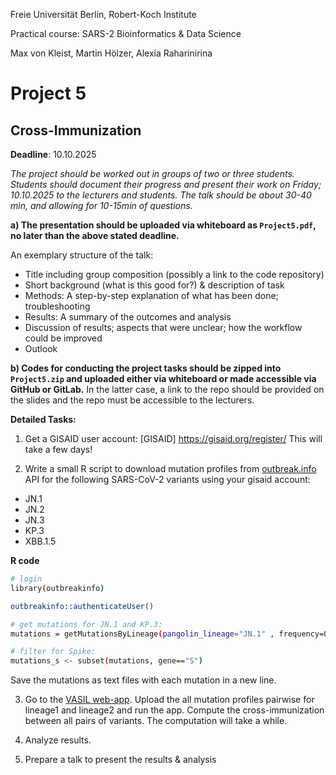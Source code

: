 Freie Universität Berlin, Robert-Koch Institute

Practical course: SARS-2 Bioinformatics & Data Science

Max von Kleist, Martin Hölzer, Alexia Raharinirina

# Project 5

## Cross-Immunization

**Deadline**: 10.10.2025


*The project should be worked out in groups of two or three students. Students should document their progress and present their work on Friday; 10.10.2025 to the lecturers and students. The talk should be about 30-40 min, and allowing for 10-15min of questions.*


**a) The presentation should be uploaded via whiteboard as `Project5.pdf`, no later than the above stated deadline.**

An exemplary structure of the talk: 
*	Title including group composition (possibly a link to the code repository)
*	Short background (what is this good for?) & description of task
*	Methods: A step-by-step explanation of what has been done; troubleshooting
*	Results: A summary of the outcomes and analysis
*	Discussion of results; aspects that were unclear; how the workflow could be improved 
*	Outlook

**b) Codes for conducting the project tasks should be zipped into `Project5.zip` and uploaded either via whiteboard or made accessible via GitHub or GitLab.** In the latter case, a link to the repo should be provided on the slides and the repo must be accessible to the lecturers.

**Detailed Tasks:**

1) Get a GISAID user account: [GISAID] https://gisaid.org/register/
This will take a few days!

2) Write a small R script to download mutation profiles from [outbreak.info](https://outbreak.info/) API for the following SARS-CoV-2 variants using your gisaid account:

* JN.1
* JN.2
* JN.3
* KP.3
* XBB.1.5


__R code__
```bash
# login
library(outbreakinfo)

outbreakinfo::authenticateUser()

# get mutations for JN.1 and KP.3:
mutations = getMutationsByLineage(pangolin_lineage="JN.1" , frequency=0.75, logInfo = FALSE)

# filter for Spike:
mutations_s <- subset(mutations, gene=="S")
```

Save the mutations as text files with each mutation in a new line. 


3) Go to the [VASIL web-app](https://projects-raharinirina.pythonanywhere.com/vasil/FoldR_PNeut/). Upload the all mutation profiles pairwise for lineage1 and lineage2 and run the app. Compute the cross-immunization between all pairs of variants. 
The computation will take a while.

4) Analyze results.

5) Prepare a talk to present the results & analysis
